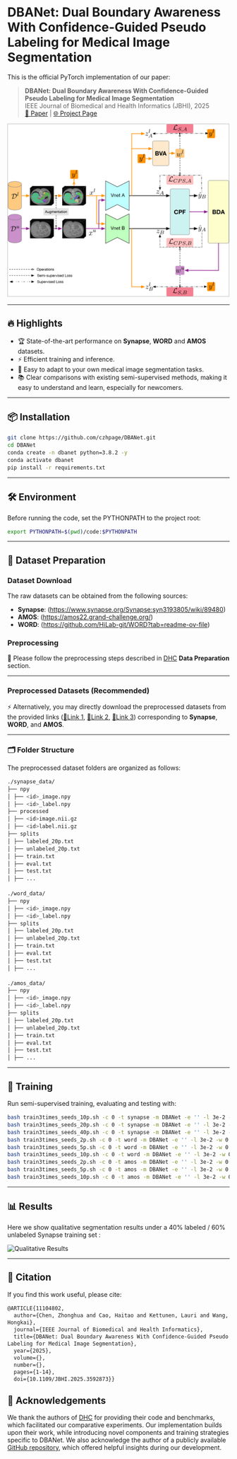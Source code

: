 # DBANet: Dual Boundary Awareness With Confidence-Guided Pseudo Labeling for Medical Image Segmentation 

This is the official PyTorch implementation of our paper:

> **DBANet: Dual Boundary Awareness With Confidence-Guided Pseudo Labeling for Medical Image Segmentation**  
> IEEE Journal of Biomedical and Health Informatics (JBHI), 2025  
> [📄 Paper](https://ieeexplore.ieee.org/document/11104802) | [🌐 Project Page](https://github.com/czhpage/DBANet)

 ![Framework](images/Framework.png)

---

## 🔥 Highlights
- 🏆 State-of-the-art performance on **Synapse**, **WORD** and **AMOS** datasets.  
- ⚡ Efficient training and inference.  
- 🔧 Easy to adapt to your own medical image segmentation tasks.
- 📚 Clear comparisons with existing semi-supervised methods, making it easy to understand and learn, especially for newcomers.

---

## 📦 Installation
```bash
git clone https://github.com/czhpage/DBANet.git
cd DBANet
conda create -n dbanet python=3.8.2 -y
conda activate dbanet
pip install -r requirements.txt
```

---

## 🛠 Environment

Before running the code, set the PYTHONPATH to the project root:

```bash
export PYTHONPATH=$(pwd)/code:$PYTHONPATH
```
---

## 📂 Dataset Preparation  

### Dataset Download
The raw datasets can be obtained from the following sources:  
- **Synapse**: (https://www.synapse.org/Synapse:syn3193805/wiki/89480)  
- **AMOS**: (https://amos22.grand-challenge.org/)  
- **WORD**: (https://github.com/HiLab-git/WORD?tab=readme-ov-file)  

### Preprocessing
📌 Please follow the preprocessing steps described in [DHC](https://github.com/xmed-lab/DHC) **Data Preparation** section.  

---

### Preprocessed Datasets (Recommended)
⚡ Alternatively, you may directly download the preprocessed datasets from the provided links ([🔗Link 1](https://drive.google.com/drive/folders/1IoAUFLpQy0VU4p7ai2l6Slx-Ik_kT8oE?usp=drive_link), [🔗Link 2](https://drive.google.com/drive/folders/1RwLNsTaVWlqhKBZKWC2Ir41YUe0aBIRu?usp=drive_link), [🔗Link 3](https://drive.google.com/drive/folders/1qOSP50kSRHIOEjweXeNTx4Bqzq1cbVX9?usp=drive_link)) corresponding to **Synapse**, **WORD**, and **AMOS**.  

---

### 🗂 Folder Structure
The preprocessed dataset folders are organized as follows:  
```bash
./synapse_data/
├── npy
│ ├── <id>_image.npy
│ ├── <id>_label.npy
├── processed
│ ├── <id>image.nii.gz
│ ├── <id>label.nii.gz
├── splits
│ ├── labeled_20p.txt
│ ├── unlabeled_20p.txt
│ ├── train.txt
│ ├── eval.txt
│ ├── test.txt
│ ├── ...

./word_data/
├── npy
│ ├── <id>_image.npy
│ ├── <id>_label.npy
├── splits
│ ├── labeled_20p.txt
│ ├── unlabeled_20p.txt
│ ├── train.txt
│ ├── eval.txt
│ ├── test.txt
│ ├── ...

./amos_data/
├── npy
│ ├── <id>_image.npy
│ ├── <id>_label.npy
├── splits
│ ├── labeled_20p.txt
│ ├── unlabeled_20p.txt
│ ├── train.txt
│ ├── eval.txt
│ ├── test.txt
│ ├── ...
```

---

## 🚀 Training
Run semi-supervised training, evaluating and testing with:
```bash
bash train3times_seeds_10p.sh -c 0 -t synapse -m DBANet -e '' -l 3e-2 -w 0.1
bash train3times_seeds_20p.sh -c 0 -t synapse -m DBANet -e '' -l 3e-2 -w 0.1
bash train3times_seeds_40p.sh -c 0 -t synapse -m DBANet -e '' -l 3e-2 -w 0.1
bash train3times_seeds_2p.sh -c 0 -t word -m DBANet -e '' -l 3e-2 -w 0.1
bash train3times_seeds_5p.sh -c 0 -t word -m DBANet -e '' -l 3e-2 -w 0.1
bash train3times_seeds_10p.sh -c 0 -t word -m DBANet -e '' -l 3e-2 -w 0.1
bash train3times_seeds_2p.sh -c 0 -t amos -m DBANet -e '' -l 3e-2 -w 0.1
bash train3times_seeds_5p.sh -c 0 -t amos -m DBANet -e '' -l 3e-2 -w 0.1
bash train3times_seeds_10p.sh -c 0 -t amos -m DBANet -e '' -l 3e-2 -w 0.1

```

---
## 📊 Results

Here we show qualitative segmentation results under a 40% labeled / 60% unlabeled Synapse training set :

![Qualitative Results](images/Visualization.png)

---

## 📖 Citation

If you find this work useful, please cite:
```
@ARTICLE{11104802,
  author={Chen, Zhonghua and Cao, Haitao and Kettunen, Lauri and Wang, Hongkai},
  journal={IEEE Journal of Biomedical and Health Informatics}, 
  title={DBANet: Dual Boundary Awareness With Confidence-Guided Pseudo Labeling for Medical Image Segmentation}, 
  year={2025},
  volume={},
  number={},
  pages={1-14},
  doi={10.1109/JBHI.2025.3592873}}
```

## 🤝 Acknowledgements

We thank the authors of [DHC](https://github.com/xmed-lab/DHC) for providing their code and benchmarks, which facilitated our comparative experiments. Our implementation builds upon their work, while introducing novel components and training strategies specific to DBANet. We also acknowledge the author of a publicly available [GitHub repository](https://github.com/yiskw713/boundary_loss_for_remote_sensing), which offered helpful insights during our development.
